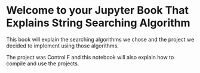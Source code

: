 # Welcome to your Jupyter Book That Explains String Searching Algorithm

This book will explain the searching algorithms we chose and the project we decided to implement using those algorithms.

The project was Control F and this notebook will also explain how to compile and use the projects.








<!-- # Welcome to your Jupyter Book

This is a small sample book to give you a feel for how book content is
structured.
It shows off a few of the major file types, as well as some sample content.
It does not go in-depth into any particular topic - check out [the Jupyter Book documentation](https://jupyterbook.org) for more information.

Check out the content pages bundled with this sample book to see more.

```{tableofcontents}
``` -->
